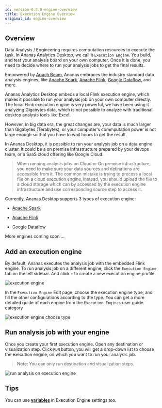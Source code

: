 ```yaml
---
id: version-0.8.0-engine-overview
title: Execution Engine Overview
original_id: engine-overview
---
```


## Overview 

Data Analysis / Engineering requires computation resources to execute the task. In Ananas Analytics Desktop, we call it `Execution Engine`. You build, and test your analysis board on your own computer. Once it is done, you need to decide where to run your analysis jobs to get the final results. 

Empowered by [Apach Beam](https://beam.apache.org/), Ananas embraces the industry standard data analysis engines, like [Apache Spark](https://spark.apache.org/), [Apache Flink](https://flink.apache.org/), [Google Dataflow](https://cloud.google.com/dataflow/), and more.

Ananas Analytics Desktop embeds a local Flink execution engine, which makes it possible to run your analysis job on your own computer directly. The local Flink execution engine is very powerful, we have been using it analyzing Gigabytes data, which is not possible to analyze with traditional desktop analysis tools like Excel.

However, in big data era, the great changes are, your data is much larger than Gigabytes (Terabytes), or your computer's commputation power is not large enough so that you have to wait hours to get the result. 

In Ananas Desktop, it is possible to run your analysis job on a data engine cluster. It could be a on premise infrastructure prepared by your devops team, or a SaaS cloud offering like Google Cloud. 

> When running analysis jobs on Cloud or On premise infrastructure, you need to make sure your data sources and detinations are accessible from it. The common mistake is trying to process a local file on a cloud execution engine, instead, you should upload the file to a cloud storage which can by accessed by the execution engine infrastructure and use corresponding source step to access it.

Currently, Ananas Desktop supports 3 types of execution engine:

- [Apache Spark](engine-spark)

- [Apache Flink](engine-flink)

- [Google Dataflow](engine-dataflow)

More engines coming soon ...

## Add an execution engine

By default, Ananas executes the analysis job with the embedded Flink engine. To run analysis job on a different engine, click the `Execution Engine` tab on the left sidebar. And click `+` to create a new execution engine profile.

![execution engine](assets/execution_engine_tab.png) 

In the `Execution Engine` Edit page, choose the execution engine type, and fill the other configurations according to the type. You can get a more detailed guide of each engine from the `Execution Engines` user guide category

![execution engine choose type](assets/engine_choose_type.png)

## Run analysis job with your engine

Once you create your first execution engine. Open any destination or visualization step. Click `RUN` button, you will get a drop-down list to choose the execution engine, on which you want to run your analysis job.

> Note: You can only run destination and visualization steps.

![run analysis on execution engine](assets/engine_run.png)

## Tips

You can use [**variables**](variable-overview) in Execution Engine settings too.

